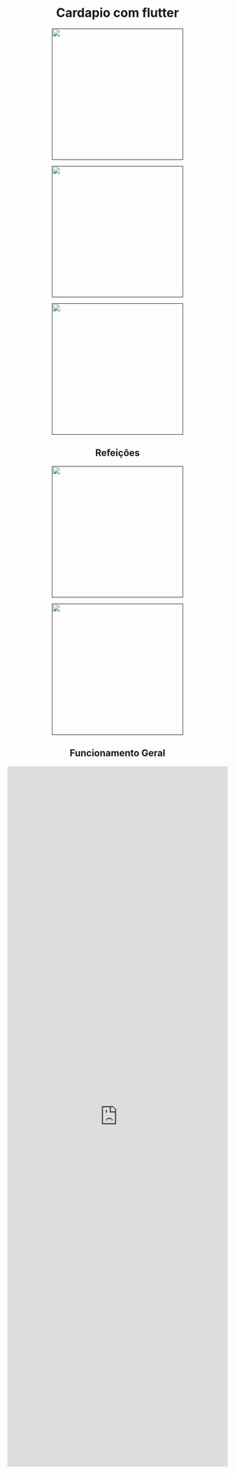 <h1 align="center" >Cardapio com flutter</h1>


<p align="center"><a href="" target="_blank"><img src="https://drive.google.com/uc?export=view&id=1k45QesBhtBa8fnQo0Ux0c5VDadydnXY5" width="300"></a></p>
<p align="center"><a href="" target="_blank" align='left'><img src="https://drive.google.com/uc?export=view&id=1mJAhxWuWf34_hwzxs6gSxmoqA_LV4jlq" width="300"></a></p>
<p align="center"><a href="" target="_blank" align='left'><img src="https://drive.google.com/uc?export=view&id=1EQPqw22zOOmlPyOlqaNu_d2nqF3MD0R4" width="300"></a></p>


<h2 align="center">Refeições</h2>
<p align="center"><a href="" target="_blank" align='left'><img src="https://drive.google.com/uc?export=view&id=1UdLioOYaEh0WgDE5LFst-qJyDv242nHn" width="300"></a></p>
<p align="center"><a href="" target="_blank"><img src="https://drive.google.com/uc?export=view&id=1ThCr11Rux8vs-MquQL_sqSnN84Xv8gUQ" width="300"></a></p>


<h2 align="center">Funcionamento Geral</h2>
<iframe class="imgur-embed" width="100%" height="1600" frameborder="0" src="https://i.imgur.com/SByOwEJ.gifv#embed"></iframe>
